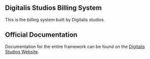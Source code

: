 ## Digitalis Studios Billing System

This is the billing system built by Digitalis studios 

## Official Documentation

Documentation for the entire framework can be found on the [Digitalis Studios Website](http://digitalisstudios.com/).

